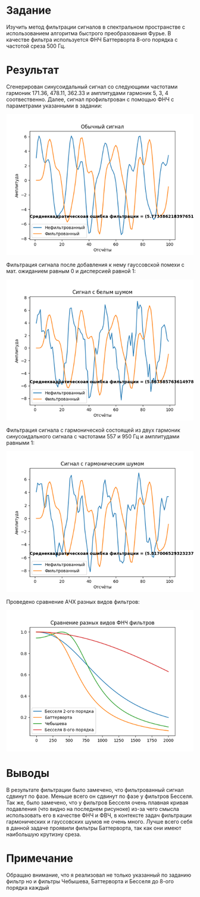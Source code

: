 # Задание

Изучить метод фильтрации сигналов в спектральном пространстве с использованием алгоритма быстрого преобразования Фурье. В качестве фильтра используется ФНЧ Баттерворта 8-ого порядка с частотой среза 500 Гц.

# Результат

Сгенерирован синусоидальный сигнал со следующими частотами гармоник 171.36, 478.11, 362.33 и амплитудами гармоник 5, 3, 4 соотвественно. Далее, сигнал профильтрован с помощью ФНЧ с параметрами указанными в задании:

![Обычный сигнал](<График фильтрации обычного сигнала.png>)

Фильтрация сигнала после добавления к нему гауссовской помехи с мат. ожиданием равным 0 и дисперсией равной 1:

![Гауссова помеха](<Результат фильтрации силнала с гауссовским шумом.png>)

Фильтрация сигнала с гармонической состоящей из двух гармоник синусоидального сигнала с частотами 557 и 950 Гц и амплитудами равными 1:

![Гармоническая помеха](<Результат фильтрации сигнала с гармоническим шумом.png>)

Проведено сравнение АЧХ разных видов фильтров:

![АЧХ фильтров](<АЧХ фильтров.png>)

# Выводы

В результате фильтрации было замечено, что фильтрованный сигнал сдвинут по фазе. Меньше всего он сдвинут по фазе у фильтров Бесселя. Так же, было замечено, что у фильтров Бесселя очень плавная кривая подавления (что видно на последнем рисуноке) из-за чего смысла использовать его в качестве ФНЧ и ФВЧ, в контексте задач фильтрации гармонических и гауссовских шумов не очень много. Лучше всего себя в данной задаче проявили фильтры Баттерворта, так как они имеют наибольшую крутизну среза.

# Примечание 

Обращаю внимание, что я реализовал не только указанный по заданию фильтр но и фильтры Чебышева, Баттерворта и Бесселя до 8-ого порядка каждый
